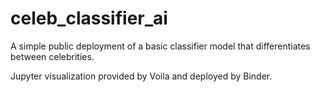 # celeb_classifier_ai

A simple public deployment of a basic classifier model that differentiates between celebrities.

Jupyter visualization provided by Voila and deployed by Binder.
